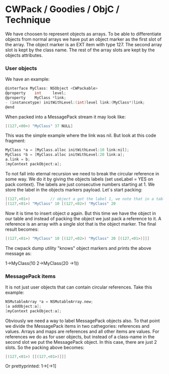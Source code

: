 # CWPack / Goodies / ObjC / Technique

We have choosen to represent objects as arrays. To be able to differentiate objects from normal arrays we have put an object marker as the first slot of the array. The object marker is an EXT item with type 127. The second array slot is kept by the class name. The rest of the array slots are kept by the objects attributes.

### User objects

We have an example:

```C
@interface MyClass: NSObject <CWPackable>
@property    int     level;
@property    MyClass *link;
- (instancetype) initWithLevel:(int)level link:(MyClass*)link;
@end
```
When packed into a MessagePack stream it may look like:

```C
[(127,<00>) "MyClass" 37 NULL]
```
This was the simple example where the link was nil. But look at this code fragment:

```C
MyClass *a = [MyClass.alloc initWithLevel:10 link:nil];
MyClass *b = [MyClass.alloc initWithLevel:20 link:a];
a.link = b; 
[myContext packObject:a];
```
To not fall into eternal recursion we need to break the circular reference in some way. We do it by giving the objects labels (set useLabel = YES on pack context). The labels are just consecutive numbers starting at 1. We store the label in the objects markers payload. Let´s start packing:

```C
[(127,<01>)			// object a got the label 1, we note that in a table
[(127,<01>) "MyClass" 10 [(127,<02>) "MyClass" 20 
```
Now it is time to insert object *a* again. But this time we have the object in our table and instead of packing the object we just pack a reference to it. A reference is an array with a single slot that is the object marker. The final result becomes:

```C
[(127,<01>) "MyClass" 10 [(127,<02>) "MyClass" 20 [(127,<01>)]]]
```
The cwpack dump utility "knows" object markers and prints the above message as:

1->MyClass(10 2->MyClass(20 ->1))

### MessagePack items

It is not just user objects that can contain circular references. Take this example:

```C
NSMutableArray *a = NSMutableArray.new;
[a addObject:a];
[myContext packObject:a];
```
Obviously we need a way to label MessagePack objects also. To that point we divide the MessagePack items in two cathegories: references and values. Arrays and maps are references and all other items are values. For references we do as for user objects, but instead of a class-name in the second slot we put the MessagePack object. In this case, there are just 2 slots. So the packing above becomes:

```C
[(127,<01>) [[(127,<01>)]]]
```
Or prettyprinted: 1->[->1]
